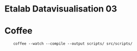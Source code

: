 Etalab Datavisualisation 03
================


# Coffee
		coffee --watch --compile --output scripts/ src/scripts/

